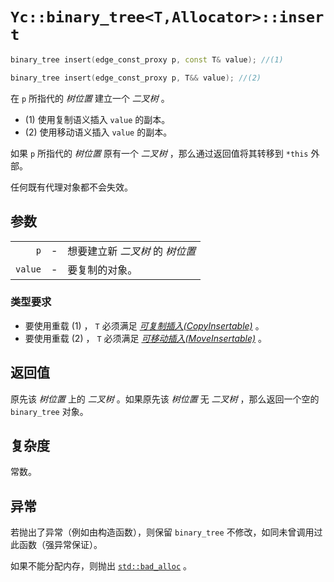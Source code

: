 # `Yc::binary_tree<T,Allocator>::insert`

```C++
binary_tree insert(edge_const_proxy p, const T& value); //(1)
```

```C++
binary_tree insert(edge_const_proxy p, T&& value); //(2)
```

在 `p` 所指代的 _树位置_ 建立一个 _二叉树_ 。

- (1) 使用复制语义插入 `value` 的副本。
- (2) 使用移动语义插入 `value` 的副本。

如果 `p` 所指代的 _树位置_ 原有一个 _二叉树_ ，那么通过返回值将其转移到 `*this` 外部。

任何既有代理对象都不会失效。

## 参数

||||
|-:|-|:-|
|`p`|-|想要建立新 _二叉树_ 的 _树位置_ |
|`value`|-|要复制的对象。|

### 类型要求

- 要使用重载 (1) ， `T` 必须满足 [_可复制插入(CopyInsertable)_](https://zh.cppreference.com/w/cpp/named_req/CopyInsertable) 。
- 要使用重载 (2) ， `T` 必须满足 [_可移动插入(MoveInsertable)_](https://zh.cppreference.com/w/cpp/named_req/CopyInsertable) 。

## 返回值

原先该 _树位置_ 上的 _二叉树_ 。如果原先该 _树位置_ 无 _二叉树_ ，那么返回一个空的 `binary_tree` 对象。

## 复杂度

常数。

## 异常

若抛出了异常（例如由构造函数），则保留 `binary_tree` 不修改，如同未曾调用过此函数（强异常保证）。

如果不能分配内存，则抛出 [`std::bad_alloc`](https://zh.cppreference.com/w/cpp/memory/new/bad_alloc) 。

